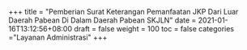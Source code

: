 +++
title = "Pemberian Surat Keterangan Pemanfaatan JKP Dari Luar Daerah Pabean Di Dalam Daerah Pabean SKJLN"
date = 2021-01-16T13:12:56+08:00
draft = false
weight = 100
toc = false
categories ="Layanan Administrasi"
+++